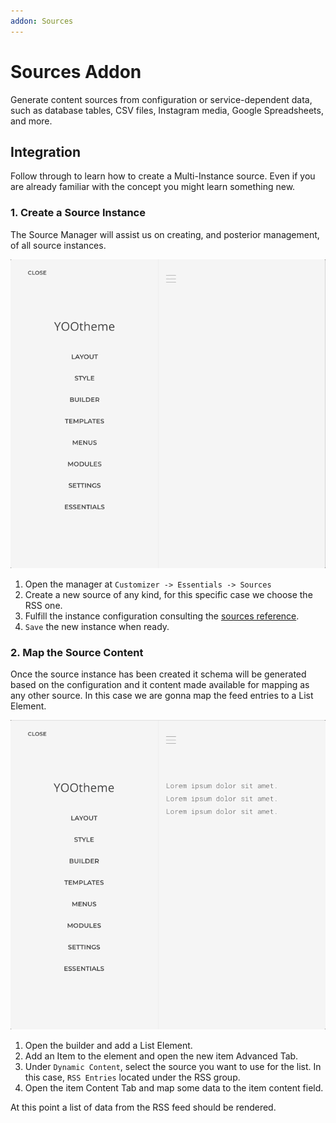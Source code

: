 ```yaml
---
addon: Sources
---
```


# Sources Addon

Generate content sources from configuration or service-dependent data, such as database tables, CSV files, Instagram media, Google Spreadsheets, and more.

## Integration

Follow through to learn how to create a Multi-Instance source. Even if you are already familiar with the concept you might learn something new.

<!--@include: ../_partials/enable-addon.md-->

### 1. Create a Source Instance

The Source Manager will assist us on creating, and posterior management, of all source instances.

![Create a Source Instance](./assets/create-source-instance.gif)

1. Open the manager at `Customizer -> Essentials -> Sources`
2. Create a new source of any kind, for this specific case we choose the RSS one.
3. Fulfill the instance configuration consulting the [sources reference](../providers).
4. `Save` the new instance when ready.

### 2. Map the Source Content

Once the source instance has been created it schema will be generated based on the configuration and it content made available for mapping as any other source. In this case we are gonna map the feed entries to a List Element.

![Map Source Content](./assets/map-source-content.gif)

1. Open the builder and add a List Element.
1. Add an Item to the element and open the new item Advanced Tab.
1. Under `Dynamic Content`, select the source you want to use for the list. In this case, `RSS Entries` located under the RSS group.
1. Open the item Content Tab and map some data to the item content field.

At this point a list of data from the RSS feed should be rendered.
